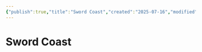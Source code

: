 ```yaml
---
{"publish":true,"title":"Sword Coast","created":"2025-07-16","modified":"2025-07-16T09:35:11.170+02:00","cssclasses":""}
---
```



# Sword Coast
